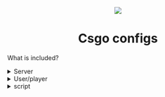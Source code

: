<p align="center">
  <a href="http://landing.ant.design">
    <img src="https://img.icons8.com/color/200/000000/counter-strike-source.png"/>
  </a>
</p>
<h1 align="center">Csgo configs</h1>


What is included?
<details>
<summary>Server</summary>
<ul>
  <li>server config</li>
  <li>server mod</li>
</ul>  
</details>
<details>
<summary>User/player</summary>
<ul>
  <li>user config</li>
  <li>user graphic/video</li>
  <li>user keybord layout</li>
  <li>user training</li>
</ul>  
</details>
<details>
<summary>script</summary>
<ul>
  <li>user script</li>
  <li>admin script</li>
  <li>server script</li>
</ul>  
</details>











